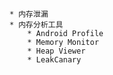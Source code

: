         * 内存泄漏
        * 内存分析工具
            * Android Profile
            * Memory Monitor
            * Heap Viewer
            * LeakCanary